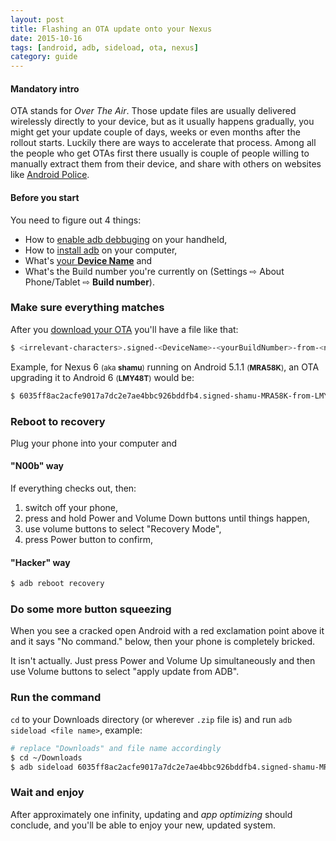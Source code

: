```yaml
---
layout: post
title: Flashing an OTA update onto your Nexus
date: 2015-10-16
tags: [android, adb, sideload, ota, nexus]
category: guide
---
```


#### Mandatory intro

OTA stands for _Over The Air_. Those update files are usually delivered wirelessly directly to your device, but as it usually happens gradually, you might get your update couple of days, weeks or even months after the rollout starts. Luckily there are ways to accelerate that process. Among all the people who get OTAs first there usually is couple of people willing to manually extract them from their device, and share with others on websites like  [Android Police](http://www.androidpolice.com/?s=ota%20roundup).


#### Before you start

You need to figure out 4 things:

* How to [enable adb debbuging](http://developer.android.com/tools/help/adb.html#Enabling) on your handheld,
* How to [install adb](https://goo.gl/G46pWq) on your computer,
* What's [your **Device Name**](http://forum.xda-developers.com/wiki/Google/Device_Codenames) and
* What's the Build number you're currently on (Settings ⇨ About Phone/Tablet ⇨ **Build number**).


### Make sure everything matches

After you [download your OTA](http://www.androidpolice.com/?s=ota%20roundup) you'll have a file like that:

```bash
$ <irrelevant-characters>.signed-<DeviceName>-<yourBuildNumber>-from-<newBuildNumber>.zip
```

Example, for Nexus 6 <small>(aka **shamu**)</small> running on Android 5.1.1 <small>(**MRA58K**)</small>, an OTA upgrading it to Android 6 <small>(**LMY48T**)</small> would be:

```bash
$ 6035ff8ac2acfe9017a7dc2e7ae4bbc926bddfb4.signed-shamu-MRA58K-from-LMY48T.zip
```


### Reboot to recovery

Plug your phone into your computer and

#### "N00b" way

If everything checks out, then:

1. switch off your phone,
2. press and hold Power and Volume Down buttons until things happen,
3. use volume buttons to select "Recovery Mode",
4. press Power button to confirm,

#### "Hacker" way

```bash
$ adb reboot recovery
```

### Do some more button squeezing

When you see a cracked open Android with a red exclamation point above it and it says "No command." below, then your phone is completely bricked.

It isn't actually. Just press Power and Volume Up simultaneously and then use Volume buttons to select "apply update from ADB".

### Run the command

`cd` to your Downloads directory (or wherever `.zip` file is) and run `adb sideload <file name>`, example:

```bash
# replace "Downloads" and file name accordingly
$ cd ~/Downloads
$ adb sideload 6035ff8ac2acfe9017a7dc2e7ae4bbc926bddfb4.signed-shamu-MRA58K-from-LMY48T.zip
```

### Wait and enjoy

After approximately one infinity, updating and _app optimizing_ should conclude, and you'll be able to enjoy your new, updated system.
